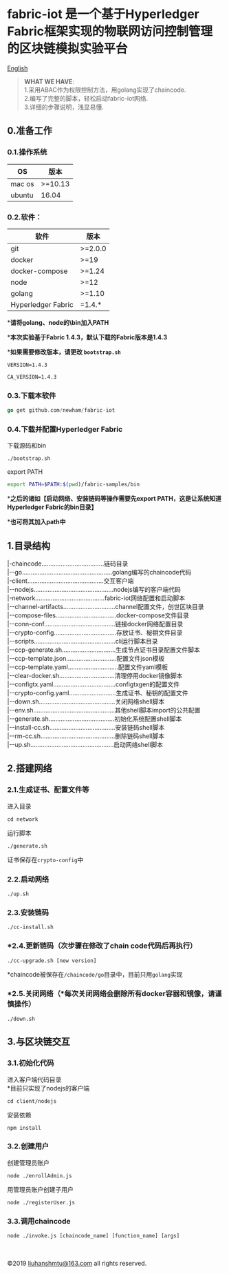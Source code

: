 # fabric-iot 是一个基于Hyperledger Fabric框架实现的物联网访问控制管理的区块链模拟实验平台
[English](/README.en.md)  
> **WHAT WE HAVE**:  
> 1.采用ABAC作为权限控制方法，用golang实现了chaincode.  
> 2.编写了完整的脚本，轻松启动fabric-iot网络.  
> 3.详细的步骤说明，浅显易懂.    

## 0.准备工作
### 0.1.操作系统
OS|版本
-|-
mac os|>=10.13
ubuntu|16.04  

### 0.2.软件：  
软件|版本
-|-
git|>=2.0.0
docker|>=19
docker-compose|>=1.24
node|>=12
golang|>=1.10
Hyperledger Fabric|=1.4.*

***请将golang、node的\bin加入PATH**

***本次实验基于Fabric 1.4.3，默认下载的Fabric版本是1.4.3**

***如果需要修改版本，请更改 `bootstrap.sh`**
```
VERSION=1.4.3

CA_VERSION=1.4.3
```


### 0.3.下载本软件
```go
go get github.com/newham/fabric-iot
```

### 0.4.下载并配置Hyperledger Fabric
下载源码和bin  
```bash
./bootstrap.sh
```
export PATH
```bash
export PATH=$PATH:$(pwd)/fabric-samples/bin
```
***之后的诸如【启动网络、安装链码等操作需要先export PATH，这是让系统知道Hyperledger Fabric的bin目录】**  

***也可将其加入path中**

## 1.目录结构

|-chaincode....................................链码目录  
|--go....................................................golang编写的chaincode代码  
|-client............................................交互客户端  
|--nodejs..............................................nodejs编写的客户端代码  
|-network........................................fabric-iot网络配置和启动脚本  
|--channel-artifacts..............................channel配置文件，创世区块目录  
|--compose-files...................................docker-compose文件目录  
|--conn-conf.........................................链接docker网络配置目录  
|--crypto-config....................................存放证书、秘钥文件目录  
|--scripts...............................................cli运行脚本目录  
|--ccp-generate.sh...............................生成节点证书目录配置文件脚本  
|--ccp-template.json.............................配置文件json模板  
|--ccp-template.yaml.............................配置文件yaml模板  
|--clear-docker.sh................................清理停用docker镜像脚本  
|--configtx.yaml....................................configtxgen的配置文件  
|--crypto-config.yaml...........................生成证书、秘钥的配置文件  
|--down.sh............................................关闭网络shell脚本  
|--env.sh...............................................其他shell脚本import的公共配置  
|--generate.sh......................................初始化系统配置shell脚本  
|--install-cc.sh......................................安装链码shell脚本  
|--rm-cc.sh...........................................删除链码shell脚本  
|--up.sh................................................启动网络shell脚本  
## 2.搭建网络
### 2.1.生成证书、配置文件等
进入目录  
```shell
cd network
```
运行脚本  
```shell
./generate.sh
```
证书保存在`crypto-config`中
### 2.2.启动网络
```shell
./up.sh
```
### 2.3.安装链码
```shell
./cc-install.sh
```
### *2.4.更新链码（次步骤在修改了chain code代码后再执行）
```shell
./cc-upgrade.sh [new version]
```
*chaincode被保存在`/chaincode/go`目录中，目前只用`golang`实现  
### *2.5.关闭网络（*每次关闭网络会删除所有docker容器和镜像，请谨慎操作）
```shell
./down.sh
```

## 3.与区块链交互
### 3.1.初始化代码
进入客户端代码目录  
*目前只实现了nodejs的客户端  
```shell
cd client/nodejs
```
安装依赖
```shell
npm install
```
### 3.2.创建用户
创建管理员账户
```shell
node ./enrollAdmin.js
```
用管理员账户创建子用户
```shell
node ./registerUser.js
```
### 3.3.调用chaincode
```shell
node ./invoke.js [chaincode_name] [function_name] [args]
```

<br>
<br>
©2019 <a href="mailto:liuhanshmtu@163.com">liuhanshmtu@163.com</a> all rights reserved.
